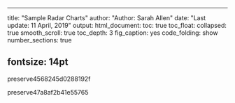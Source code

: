 
---
title: "Sample Radar Charts" 
author: "Author: Sarah Allen"
date: "Last update: 11 April, 2019" 
output:
  html_document:
    toc: true
    toc_float:
        collapsed: true
        smooth_scroll: true
    toc_depth: 3
    fig_caption: yes
    code_folding: show
    number_sections: true

fontsize: 14pt
---

<!---
rscript -e "rmarkdown::render('data.rmd', c('html_document'), clean=FALSE)"
-->


preserve4568245d0288192f

<!---
# Error in legend(position = "left", useMarkerColorForLabels = TRUE) : 
#  unused arguments (position = "left", useMarkerColorForLabels = TRUE)
# when using this syntax from: https://datastorm-open.github.io/introduction_ramcharts/convert.html

legend_obj <- legend(position = "left", useMarkerColorForLabels = TRUE)
amRadar(data = data, legend = legend_obj, pch = "bubble", export = TRUE) 
-->


preserve47a8af2b41e55765
